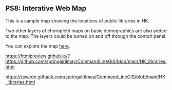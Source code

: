 ## PS8: Interative Web Map

This is a sample map showing the locations of public libraries in HK.

Two other layers of choropleth maps on basic demographics are also added to the map. The layers could be turned on and off through the contorl panel.

You can explore the map [here](HK_libraries.html).

https://htmlpreview.github.io/?https://github.com/springalrilmay/CommandLineGIS/blob/main/HK_libraries.html

https://rawcdn.githack.com/springalrilmay/CommandLineGIS/blob/main/HK_libraries.html

